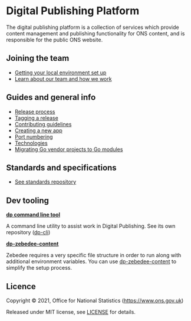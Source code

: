 Digital Publishing Platform
===========================

The digital publishing platform is a collection of services which provide
content management and publishing functionality for ONS content, and is
responsible for the public ONS website.

Joining the team
-----------------------

* [Getting your local environment set up](guides/GETTING_STARTED.md)
* [Learn about our team and how we work](training/README.md)

Guides and general info
-----------------------

* [Release process](guides/RELEASES.md)
* [Tagging a release](guides/TAGS.md)
* [Contributing guidelines](guides/CONTRIBUTING.md)
* [Creating a new app](guides/NEW_APP.md)
* [Port numbering](guides/PORTS.md)
* [Technologies](guides/TECHNOLOGIES.md)
* [Migrating Go vendor projects to Go modules](guides/MODULES.md)


Standards and specifications
----------------------------

* [See standards repository](https://github.com/ONSdigital/dp-standards#standards)

Dev tooling
-----------

**[dp command line tool](https://github.com/ONSdigital/dp-cli)**

A command line utility to assist work in Digital Publishing. See its own repository
([dp-cli](https://github.com/ONSdigital/dp-cli))

**[dp-zebedee-content](https://github.com/ONSdigital/dp-zebedee-content)**

Zebedee requires a very specific file structure in order to run along with additional environment variables. You can use [dp-zebedee-content](https://github.com/ONSdigital/dp-zebedee-content) to simplify the setup process.

Licence
-------

Copyright ©‎ 2021, Office for National Statistics (https://www.ons.gov.uk)

Released under MIT license, see [LICENSE](LICENSE.md) for details.
